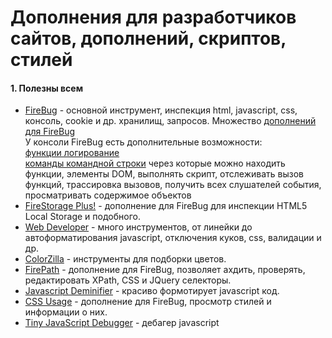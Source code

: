# Дополнения для разработчиков сайтов, дополнений, скриптов, стилей

#### 1. Полезны всем

* [FireBug](https://addons.mozilla.org/en-US/firefox/addon/firebug) - основной инструмент, инспекция html, javascript, css, консоль, cookie и др. хранилищ, запросов. Множество [дополнений для FireBug](http://getfirebug.com/wiki/index.php/Firebug_Extensions) <br>
У консоли FireBug есть дополнительные возможности: <br>
[функции логирование](https://getfirebug.com/wiki/index.php/Console_API) <br>
[команды командной строки](https://getfirebug.com/wiki/index.php/Command_Line_API) через которые можно находить функции, элементы DOM, выполнять скрипт, отслеживать вызов функций, трассировка вызовов, получить всех слушателей события, просматривать содержимое объектов <br>
* [FireStorage Plus!](https://addons.mozilla.org/en-US/firefox/addon/firestorage-plus) - дополнение для FireBug для инспекции HTML5 Local Storage и подобного. <br>
* [Web Developer](https://addons.mozilla.org/en-US/firefox/addon/web-developer/) - много инструментов, от линейки до автоформатирования javascript, отключения куков, css, валидации и др. <br>
* [ColorZilla](https://addons.mozilla.org/en-US/firefox/addon/colorzilla) - инструменты для подборки цветов. <br>
* [FirePath](https://addons.mozilla.org/en-US/firefox/addon/firepath) - дополнение для FireBug, позволяет ахдить, проверять, редактировать XPath, CSS и JQuery селекторы. <br>
* [Javascript Deminifier](https://addons.mozilla.org/en-US/firefox/addon/javascript-deminifier/) - красиво формотирует javascript код. <br>
* [CSS Usage](https://addons.mozilla.org/en-US/firefox/addon/css-usage/) - дополнение для FireBug, просмотр стилей и информации о них. <br>
* [Tiny JavaScript Debugger](https://addons.mozilla.org/en-US/firefox/addon/tiny-javascript-debugger) - дебагер javascript
